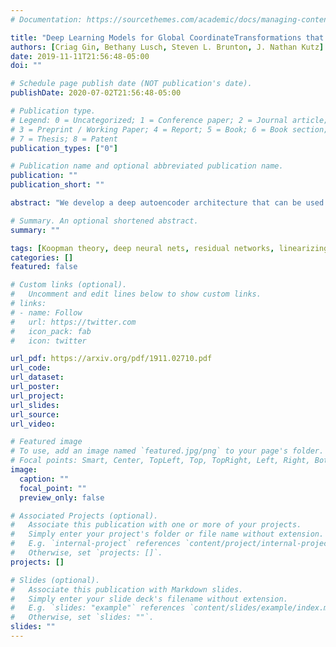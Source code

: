 ```yaml
---
# Documentation: https://sourcethemes.com/academic/docs/managing-content/

title: "Deep Learning Models for Global CoordinateTransformations that Linearize PDEs"
authors: [Criag Gin, Bethany Lusch, Steven L. Brunton, J. Nathan Kutz]
date: 2019-11-11T21:56:48-05:00
doi: ""

# Schedule page publish date (NOT publication's date).
publishDate: 2020-07-02T21:56:48-05:00

# Publication type.
# Legend: 0 = Uncategorized; 1 = Conference paper; 2 = Journal article;
# 3 = Preprint / Working Paper; 4 = Report; 5 = Book; 6 = Book section;
# 7 = Thesis; 8 = Patent
publication_types: ["0"]

# Publication name and optional abbreviated publication name.
publication: ""
publication_short: ""

abstract: "We develop a deep autoencoder architecture that can be used to find a coordinate trans-formation which turns a nonlinear PDE into a linear PDE. Our architecture is motivatedby the linearizing transformations provided by the Cole-Hopf transform for Burgers equa-tion and the inverse scattering transform for completely integrable PDEs. By leveraginga  residual  network  architecture,  a  near-identity  transformation  can  be  exploited  to  en-code intrinsic coordinates in which the dynamics are linear. The resulting dynamics aregiven by a Koopman operator matrixK. The decoder allows us to transform back to theoriginal coordinates as well. Multiple time step prediction can be performed by repeatedmultiplication by the matrixKin the intrinsic coordinates. We demonstrate our methodon  a  number  of  examples,  including  the  heat  equation  and  Burgers  equation,  as  wellas the substantially more challenging Kuramoto-Sivashinsky equation, showing that ourmethod provides a robust architecture for discovering interpretable, linearizing transformsfor nonlinear PDEs"

# Summary. An optional shortened abstract.
summary: ""

tags: [Koopman theory, deep neural nets, residual networks, linearizing transforms, Cole-Hopf transform]
categories: []
featured: false

# Custom links (optional).
#   Uncomment and edit lines below to show custom links.
# links:
# - name: Follow
#   url: https://twitter.com
#   icon_pack: fab
#   icon: twitter

url_pdf: https://arxiv.org/pdf/1911.02710.pdf
url_code:
url_dataset:
url_poster:
url_project:
url_slides:
url_source:
url_video:

# Featured image
# To use, add an image named `featured.jpg/png` to your page's folder. 
# Focal points: Smart, Center, TopLeft, Top, TopRight, Left, Right, BottomLeft, Bottom, BottomRight.
image:
  caption: ""
  focal_point: ""
  preview_only: false

# Associated Projects (optional).
#   Associate this publication with one or more of your projects.
#   Simply enter your project's folder or file name without extension.
#   E.g. `internal-project` references `content/project/internal-project/index.md`.
#   Otherwise, set `projects: []`.
projects: []

# Slides (optional).
#   Associate this publication with Markdown slides.
#   Simply enter your slide deck's filename without extension.
#   E.g. `slides: "example"` references `content/slides/example/index.md`.
#   Otherwise, set `slides: ""`.
slides: ""
---
```

